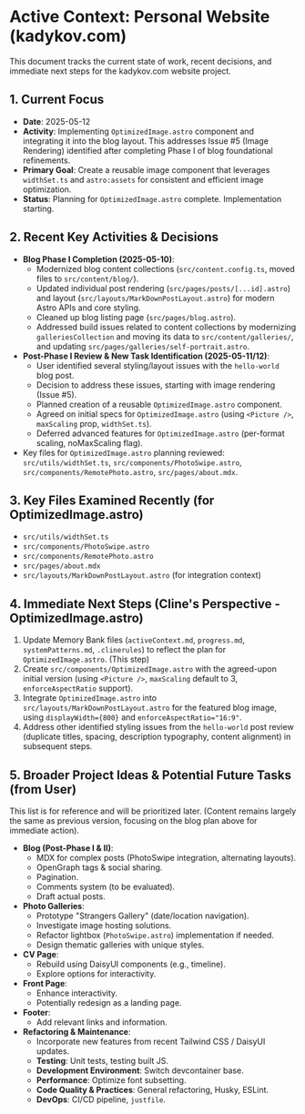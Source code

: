 # Active Context: Personal Website (kadykov.com)

This document tracks the current state of work, recent decisions, and immediate next steps for the kadykov.com website project.

## 1. Current Focus
-   **Date**: 2025-05-12
-   **Activity**: Implementing `OptimizedImage.astro` component and integrating it into the blog layout. This addresses Issue #5 (Image Rendering) identified after completing Phase I of blog foundational refinements.
-   **Primary Goal**: Create a reusable image component that leverages `widthSet.ts` and `astro:assets` for consistent and efficient image optimization.
-   **Status**: Planning for `OptimizedImage.astro` complete. Implementation starting.

## 2. Recent Key Activities & Decisions
-   **Blog Phase I Completion (2025-05-10)**:
    *   Modernized blog content collections (`src/content.config.ts`, moved files to `src/content/blog/`).
    *   Updated individual post rendering (`src/pages/posts/[...id].astro`) and layout (`src/layouts/MarkDownPostLayout.astro`) for modern Astro APIs and core styling.
    *   Cleaned up blog listing page (`src/pages/blog.astro`).
    *   Addressed build issues related to content collections by modernizing `galleriesCollection` and moving its data to `src/content/galleries/`, and updating `src/pages/galleries/self-portrait.astro`.
-   **Post-Phase I Review & New Task Identification (2025-05-11/12)**:
    *   User identified several styling/layout issues with the `hello-world` blog post.
    *   Decision to address these issues, starting with image rendering (Issue #5).
    *   Planned creation of a reusable `OptimizedImage.astro` component.
    *   Agreed on initial specs for `OptimizedImage.astro` (using `<Picture />`, `maxScaling` prop, `widthSet.ts`).
    *   Deferred advanced features for `OptimizedImage.astro` (per-format scaling, noMaxScaling flag).
-   Key files for `OptimizedImage.astro` planning reviewed: `src/utils/widthSet.ts`, `src/components/PhotoSwipe.astro`, `src/components/RemotePhoto.astro`, `src/pages/about.mdx`.

## 3. Key Files Examined Recently (for OptimizedImage.astro)
-   `src/utils/widthSet.ts`
-   `src/components/PhotoSwipe.astro`
-   `src/components/RemotePhoto.astro`
-   `src/pages/about.mdx`
-   `src/layouts/MarkDownPostLayout.astro` (for integration context)

## 4. Immediate Next Steps (Cline's Perspective - OptimizedImage.astro)
1.  Update Memory Bank files (`activeContext.md`, `progress.md`, `systemPatterns.md`, `.clinerules`) to reflect the plan for `OptimizedImage.astro`. (This step)
2.  Create `src/components/OptimizedImage.astro` with the agreed-upon initial version (using `<Picture />`, `maxScaling` default to 3, `enforceAspectRatio` support).
3.  Integrate `OptimizedImage.astro` into `src/layouts/MarkDownPostLayout.astro` for the featured blog image, using `displayWidth={800}` and `enforceAspectRatio="16:9"`.
4.  Address other identified styling issues from the `hello-world` post review (duplicate titles, spacing, description typography, content alignment) in subsequent steps.

## 5. Broader Project Ideas & Potential Future Tasks (from User)
This list is for reference and will be prioritized later. (Content remains largely the same as previous version, focusing on the blog plan above for immediate action).

-   **Blog (Post-Phase I & II)**:
    *   MDX for complex posts (PhotoSwipe integration, alternating layouts).
    *   OpenGraph tags & social sharing.
    *   Pagination.
    *   Comments system (to be evaluated).
    *   Draft actual posts.
-   **Photo Galleries**:
    *   Prototype "Strangers Gallery" (date/location navigation).
    *   Investigate image hosting solutions.
    *   Refactor lightbox (`PhotoSwipe.astro`) implementation if needed.
    *   Design thematic galleries with unique styles.
-   **CV Page**:
    *   Rebuild using DaisyUI components (e.g., timeline).
    *   Explore options for interactivity.
-   **Front Page**:
    *   Enhance interactivity.
    *   Potentially redesign as a landing page.
-   **Footer**:
    *   Add relevant links and information.
-   **Refactoring & Maintenance**:
    *   Incorporate new features from recent Tailwind CSS / DaisyUI updates.
    *   **Testing**: Unit tests, testing built JS.
    *   **Development Environment**: Switch devcontainer base.
    *   **Performance**: Optimize font subsetting.
    *   **Code Quality & Practices**: General refactoring, Husky, ESLint.
    *   **DevOps**: CI/CD pipeline, `justfile`.

